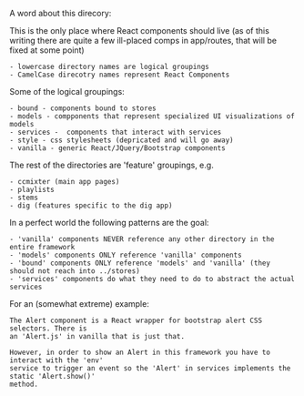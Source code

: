 A word about this direcory:

This is the only place where React components should live (as of this writing
there are quite a few ill-placed comps in app/routes, that will be fixed at
some point)

	- lowercase directory names are logical groupings
	- CamelCase direcotry names represent React Components

Some of the logical groupings:

	- bound - components bound to stores
	- models - compponents that represent specialized UI visualizations of models
	- services -  components that interact with services
	- style - css stylesheets (depricated and will go away)
	- vanilla - generic React/JQuery/Bootstrap components

The rest of the directories are 'feature' groupings, e.g.

	- ccmixter (main app pages)
	- playlists
	- stems
	- dig (features specific to the dig app)

In a perfect world the following patterns are the goal:

	- 'vanilla' components NEVER reference any other directory in the entire framework
	- 'models' components ONLY reference 'vanilla' components 
	- 'bound' components ONLY reference 'models' and 'vanilla' (they should not reach into ../stores)
	- 'services' components do what they need to do to abstract the actual services

For an (somewhat extreme) example:

	The Alert component is a React wrapper for bootstrap alert CSS selectors. There is
	an 'Alert.js' in vanilla that is just that.

	However, in order to show an Alert in this framework you have to interact with the 'env' 
	service to trigger an event so the 'Alert' in services implements the static 'Alert.show()'
	method.